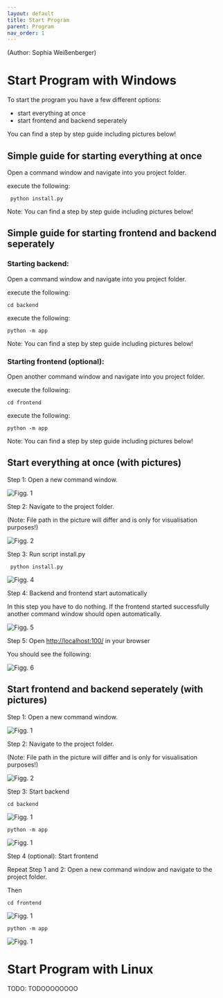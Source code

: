 ```yaml
---
layout: default
title: Start Program
parent: Program
nav_order: 1
---
```

(Author: Sophia Weißenberger) 
# Start Program with Windows

To start the program you have a few different options: 
   * start everything at once
   * start frontend and backend seperately

You can find a step by step guide including pictures below!

## Simple guide for starting everything at once

Open a command window and navigate into you project folder. 

execute the following: 

```
 python install.py
```

Note: You can find a step by step guide including pictures below!

## Simple guide for starting frontend and backend seperately

### Starting backend: 

Open a command window and navigate into you project folder. 

execute the following: 

```
cd backend
```

execute the following: 

```
python -m app
```

Note: You can find a step by step guide including pictures below!

### Starting frontend (optional): 


Open another command window and navigate into you project folder. 

execute the following: 

```
cd frontend
```

execute the following: 

```
python -m app
```

Note: You can find a step by step guide including pictures below!


## Start everything at once (with pictures)

Step 1: Open a new command window.

![Figg. 1](images/ProgramStartAll1.PNG)

Step 2: Navigate to the project folder.

(Note: File path in the picture will differ and is only for visualisation purposes!)

![Figg. 2](images/ProgramStartAll2.PNG)

Step 3: Run script install.py 

```
 python install.py
```

![Figg. 4](images/ProgramStartAll4.PNG)

Step 4: Backend and frontend start automatically

In this step you have to do nothing. If the frontend started successfully another command window should open automatically. 

![Figg. 5](images/ProgramStartAll5.PNG)

Step 5: Open [http://localhost:100/](http://localhost:100/) in your browser

You should see the following: 

![Figg. 6](images/ProgramStartAll6.PNG)

## Start frontend and backend seperately (with pictures) 

Step 1: Open a new command window.

![Figg. 1](images/ProgramStartAll1.PNG)

Step 2: Navigate to the project folder.

(Note: File path in the picture will differ and is only for visualisation purposes!)

![Figg. 2](images/ProgramStartAll2.PNG)

Step 3: Start backend 

```
cd backend
```

![Figg. 1](images/FileUpload1Marked.PNG)


```
python -m app
```

![Figg. 1](images/FileUpload1Marked.PNG)


Step 4 (optional): Start frontend 

Repeat Step 1 and 2: Open a new command window and navigate to the project folder. 

Then 

```
cd frontend
```

![Figg. 1](images/FileUpload1Marked.PNG)

```
python -m app
```

![Figg. 1](images/FileUpload1Marked.PNG)



# Start Program with Linux

TODO: TODOOOOOOOO 
